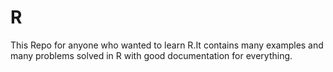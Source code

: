 # R
This Repo for anyone who wanted to learn R.It contains many examples and many problems solved in R with good documentation for everything.
